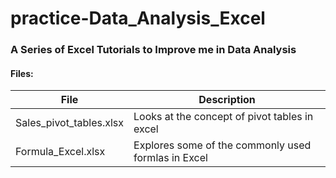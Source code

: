 # practice-Data_Analysis_Excel
### A Series of Excel Tutorials to Improve me in Data Analysis 
#### Files:
| File | Description |
| ---- | ---- |
| Sales_pivot_tables.xlsx | Looks at the concept of pivot tables in excel |
| Formula_Excel.xlsx | Explores some of the commonly used formlas in Excel |